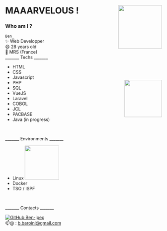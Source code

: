 # MAAARVELOUS ! <img align='right' src="https://media.giphy.com/media/fVc6G5zbFwxo2YGXIP/giphy.gif" width="140"></h2>

### Who am I ?

  `Ben_` </br>
   ✨   Web Developper</br>
   😄   28 years old </br>
 🌱   MRS (France) 
</br>
_______ Techs _______

- HTML     
- CSS    
- Javascript    
- PHP      <img align='right' src="https://media.giphy.com/media/Ll22OhMLAlVDb8UQWe/giphy.gif" width="120">
- SQL      
- VueJS   
- Laravel
- COBOL
- JCL
- PACBASE
- Java (in progress)
</br>

_______ Environments _______

- Linux     <img src="https://media.giphy.com/media/fu8GmsXKFzgOjMgjLp/giphy.gif" width="110">
- Docker
- TSO / ISPF
</br>

_______ Contacts _______

<!-- <a href="https://www.linkedin.com/in/bendjade-baroini-0543481ba/"><img src="https://media.giphy.com/media/jPK3EsIGS9f8YAp2Fa/giphy.gif" width="50"></a>   -->
[![GitHub Ben-jpeg](https://img.shields.io/github/followers/Ben?label=follow&style=social)](https://github.com/Ben-jpeg) </br>
 📫@      : b.baroini@gmail.com
 
<!--  <img src="https://media.giphy.com/media/fu8GmsXKFzgOjMgjLp/giphy.gif" width="110"> -->

<!--
**Ben-jpeg/Ben-jpeg** is a ✨ _special_ ✨ repository because its `README.md` (this file) appears on your GitHub profile.

Here are some ideas to get you started:

- 🔭 I’m currently working on ...
- 🌱 I’m currently learning ...
- 👯 I’m looking to collaborate on ...
- 🤔 I’m looking for help with ...
- 💬 Ask me about ...
- 📫 How to reach me: ...
- 😄 Pronouns: ...
- ⚡ Fun fact: ...
-->









